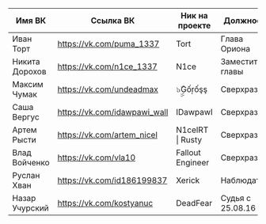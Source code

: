| Имя ВК | Ссылка ВК | Ник на проекте | Должности | Стимайди | Взял |
|---|---|---|---|---|---|
| Иван Торт | https://vk.com/puma_1337 | Tort | Глава Ориона | STEAM_0:1:37351146 |  |
| Никита Дорохов | https://vk.com/n1ce_1337 | N1ce | Заместитель главы | STEAM_0:1:86864004 |  |
| Максим Чумак | https://vk.com/undeadmax | ๖ۣۣۜGốŗốşş | Сверхразум | - |  |
| Саша Вергус | https://vk.com/idawpawi_wall | IDawpawI | Сверхразум | STEAM_0:0:80264148 |  |
| Артем Рысти | https://vk.com/artem_nicel | N1celRT \| Rusty | Сверхразум | STEAM_0:0:63109766 |  |
| Влад Войченко | https://vk.com/vla10 | Fallout Engineer | Сверхразум | STEAM_0:0:57890092 |  |
| Руслан Хван | https://vk.com/id186199837 | Xerick | Наблюдатель | STEAM_0:0:139520120 | NE |
| Назар Учурский | https://vk.com/kostyanuc | DeadFear | Судья с 25.08.16 | STEAM_0:0:97090976|  |

 

